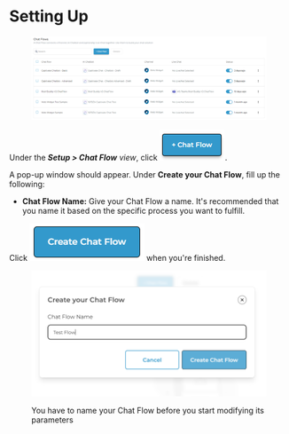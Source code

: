 # Setting Up

<figure><img src="../../.gitbook/assets/image (276).png" alt=""><figcaption></figcaption></figure>

Under the _**Setup > Chat Flow** view_, click ![](<../../.gitbook/assets/image (44).png>).&#x20;

A pop-up window should appear. Under **Create your Chat Flow**, fill up the following:

* **Chat Flow Name:** Give your Chat Flow a name. It's recommended that you name it based on the specific process you want to fulfill.&#x20;

Click ![](<../../.gitbook/assets/image (45).png>) when you're finished.

<figure><img src="../../.gitbook/assets/image (18) (1) (1).png" alt=""><figcaption><p>You have to name your Chat Flow before you start modifying its parameters</p></figcaption></figure>

